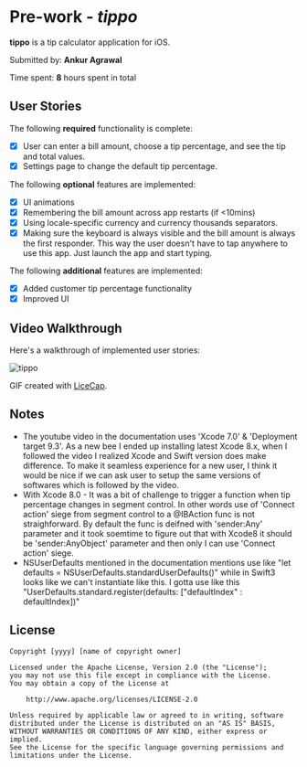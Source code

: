 # Pre-work - *tippo*

**tippo** is a tip calculator application for iOS.

Submitted by: **Ankur Agrawal**

Time spent: **8** hours spent in total

## User Stories

The following **required** functionality is complete:

* [X] User can enter a bill amount, choose a tip percentage, and see the tip and total values.
* [X] Settings page to change the default tip percentage.

The following **optional** features are implemented:

* [X] UI animations 
* [X] Remembering the bill amount across app restarts (if <10mins)
* [X] Using locale-specific currency and currency thousands separators.
* [X] Making sure the keyboard is always visible and the bill amount is always the first responder. This way the user doesn't have to tap anywhere to use this app. Just launch the app and start typing.

The following **additional** features are implemented:
- [X] Added customer tip percentage functionality
- [X] Improved UI

## Video Walkthrough 

Here's a walkthrough of implemented user stories:

<img src='http://i.imgur.com/vK7l4gw.gif' title='Tip Calculator' width='' alt='tippo' />

GIF created with [LiceCap](http://www.cockos.com/licecap/).

## Notes

* The youtube video in the documentation uses 'Xcode 7.0' & 'Deployment target 9.3'. As a new bee I ended up installing latest Xcode 8.x, when I followed the video I realized Xcode and Swift version does make difference. To make it seamless experience for a new user, I think it would be nice if we can ask user to setup the same versions of softwares which is followed by the video.  
* With Xcode 8.0 - It was a bit of challenge to trigger a function when tip percentage changes in segment control.
In other words use of 'Connect action' siege from segment control to a @IBAction func is not straighforward. By default the func is deifned with 'sender:Any' parameter and it took soemtime to figure out that with Xcode8 it should be 'sender:AnyObject' parameter and then only I can use 'Connect action' siege.  
* NSUserDefaults mentioned in the documentation mentions use like "let defaults = NSUserDefaults.standardUserDefaults()" while in Swift3 looks like we can't instantiate like this. I gotta use like this "UserDefaults.standard.register(defaults: ["defaultIndex" : defaultIndex])"

## License

    Copyright [yyyy] [name of copyright owner]

    Licensed under the Apache License, Version 2.0 (the "License");
    you may not use this file except in compliance with the License.
    You may obtain a copy of the License at

        http://www.apache.org/licenses/LICENSE-2.0

    Unless required by applicable law or agreed to in writing, software
    distributed under the License is distributed on an "AS IS" BASIS,
    WITHOUT WARRANTIES OR CONDITIONS OF ANY KIND, either express or implied.
    See the License for the specific language governing permissions and
    limitations under the License.
